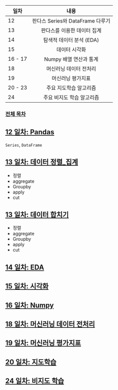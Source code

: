
| 일차 | 내용 |
| --- | :-: |
| 12 | 판다스 Series와 DataFrame 다루기 |
| 13 | 판다스를 이용한 데이터 집계 |
| 14 | 탐색적 데이터 분석 (EDA) |
| 15 | 데이터 시각화 |
| 16 - 17 | Numpy 배열 연산과 통계 |
| 18 | 머신러닝 데이터 전처리 |
| 19 | 머신러닝 평가지표 |
| 20 - 23 | 주요 지도학습 알고리즘 |
| 24 | 주요 비지도 학습 알고리즘 |

### [전체 목차](../README.md)

[12 일차: Pandas](./md/12_Pandas.md)
-

`Series`, `DataFrame`

[13 일차: 데이터 정렬_집계](./md/13_데이터%20정렬_집계.md)
-

- 정렬
- aggregate
- Groupby
- apply
- cut

[13 일차: 데이터 합치기](./md/13_데이터%20합치기.md)
-

- 정렬
- aggregate
- Groupby
- apply
- cut

[14 일차: EDA](.)
-

[15 일차: 시각화](.)
-

[16 일차: Numpy](.)
-

[18 일차: 머신러닝 데이터 전처리](.)
-

[19 일차: 머신러닝 평가지표](.)
-

[20 일차: 지도학습](.)
-

[24 일차: 비지도 학습](.)
-

